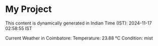 # My Project

This content is dynamically generated in Indian Time (IST): 2024-11-17 02:58:55 IST


Current Weather in Coimbatore:
Temperature: 23.88 °C
Condition: mist
